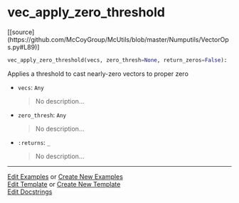 # <a id="McUtils.Numputils.VectorOps.vec_apply_zero_threshold">vec_apply_zero_threshold</a>
<div class="docs-source-link" markdown="1">
[[source](https://github.com/McCoyGroup/McUtils/blob/master/Numputils/VectorOps.py#L89)]
</div>

```python
vec_apply_zero_threshold(vecs, zero_thresh=None, return_zeros=False): 
```
Applies a threshold to cast nearly-zero vectors to proper zero
- `vecs`: `Any`
    >No description...
- `zero_thresh`: `Any`
    >No description...
- `:returns`: `_`
    >No description... 



___

[Edit Examples](https://github.com/McCoyGroup/McUtils/edit/gh-pages/ci/examples/McUtils/Numputils/VectorOps/vec_apply_zero_threshold.md) or 
[Create New Examples](https://github.com/McCoyGroup/McUtils/new/gh-pages/?filename=ci/examples/McUtils/Numputils/VectorOps/vec_apply_zero_threshold.md) <br/>
[Edit Template](https://github.com/McCoyGroup/McUtils/edit/gh-pages/ci/docs/McUtils/Numputils/VectorOps/vec_apply_zero_threshold.md) or 
[Create New Template](https://github.com/McCoyGroup/McUtils/new/gh-pages/?filename=ci/docs/templates/McUtils/Numputils/VectorOps/vec_apply_zero_threshold.md) <br/>
[Edit Docstrings](https://github.com/McCoyGroup/McUtils/edit/master/Numputils/VectorOps.py#L89?message=Update%20Docs)